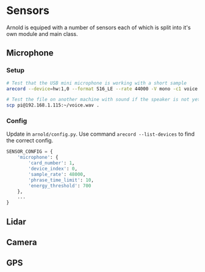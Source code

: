 # Sensors

Arnold is equiped with a number of sensors each of which is split into it's own module and main class.

## Microphone

### Setup

```bash
# Test that the USB mini microphone is working with a short sample
arecord --device=hw:1,0 --format S16_LE --rate 44000 -V mono -c1 voice.wav

# Test the file on another machine with sound if the speaker is not yet hooked up
scp pi@192.168.1.115:~/voice.wav .
```

### Config

Update in `arnold/config.py`. Use command `arecord --list-devices` to find the correct config.

```python
SENSOR_CONFIG = {
    'microphone': {
        'card_number': 1,
        'device_index': 0,
        'sample_rate': 48000,
        'phrase_time_limit': 10,
        'energy_threshold': 700
    },
    ...
}
```

## Lidar

## Camera

## GPS
